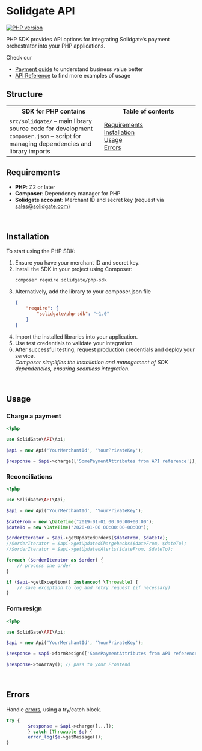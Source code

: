 # Solidgate API

[![PHP version](https://badge.fury.io/ph/solidgate%2Fphp-sdk.svg)](https://badge.fury.io/ph/solidgate%2Fphp-sdk)

PHP SDK provides API options for integrating Solidgate’s payment orchestrator into your PHP applications.

Check our
* <a href="https://docs.solidgate.com/" target="_blank">Payment guide</a> to understand business value better
* <a href="https://api-docs.solidgate.com/" target="_blank">API Reference</a> to find more examples of usage

## Structure

<table style="width: 100%; background: transparent;">
  <colgroup>
    <col style="width: 50%;">
    <col style="width: 50%;">
  </colgroup>
  <tr>
    <th>SDK for PHP contains</th>
    <th>Table of contents</th>
  </tr>
  <tr>
    <td>
      <code>src/solidgate/</code> – main library source code for development<br>
      <code>composer.json</code> – script for managing dependencies and library imports
    </td>
    <td>
      <a href="https://github.com/solidgate-tech/php-sdk?tab=readme-ov-file#requirements">Requirements</a><br>
      <a href="https://github.com/solidgate-tech/php-sdk?tab=readme-ov-file#installation">Installation</a><br>
      <a href="https://github.com/solidgate-tech/php-sdk?tab=readme-ov-file#usage">Usage</a><br>
      <a href="https://github.com/solidgate-tech/php-sdk?tab=readme-ov-file#errors">Errors</a>
    </td>
  </tr>
</table>

## Requirements

* **PHP**: 7.2 or later
* **Composer**: Dependency manager for PHP
* **Solidgate account**: Merchant ID and secret key (request via <a href="mailto:sales@solidgate.com">sales@solidgate.com</a>)

<br>

## Installation

To start using the PHP SDK:

1. Ensure you have your merchant ID and secret key.
2. Install the SDK in your project using Composer:
   ```bash
   composer require solidgate/php-sdk
   ```
3. Alternatively, add the library to your composer.json file
    ```json
    {
        "require": {
            "solidgate/php-sdk": "~1.0"
        }
    }
    ```
4. Import the installed libraries into your application.
5. Use test credentials to validate your integration.
6. After successful testing, request production credentials and deploy your service. <br> _Composer simplifies the installation and management of SDK dependencies, ensuring seamless integration._

<br>

## Usage

### Charge a payment

```php
<?php

use SolidGate\API\Api;

$api = new Api('YourMerchantId', 'YourPrivateKey');

$response = $api->charge(['SomePaymentAttributes from API reference']);

```

### Reconciliations

```php
<?php

use SolidGate\API\Api;

$api = new Api('YourMerchantId', 'YourPrivateKey');

$dateFrom = new \DateTime("2019-01-01 00:00:00+00:00");
$dateTo = new \DateTime("2020-01-06 00:00:00+00:00");

$orderIterator = $api->getUpdatedOrders($dateFrom, $dateTo);
//$orderIterator = $api->getUpdatedChargebacks($dateFrom, $dateTo);
//$orderIterator = $api->getUpdatedAlerts($dateFrom, $dateTo);

foreach ($orderIterator as $order) {
    // process one order
}

if ($api->getException() instanceof \Throwable) {
    // save exception to log and retry request (if necessary)
}
```

### Form resign

```php
<?php

use SolidGate\API\Api;

$api = new Api('YourMerchantId', 'YourPrivateKey');

$response = $api->formResign(['SomePaymentAttributes from API reference']);

$response->toArray(); // pass to your Frontend
```

<br>

## Errors

Handle <a href="https://docs.solidgate.com/payments/payments-insights/error-codes/" target="_blank">errors</a>, using a try/catch block.

```php
try {
        $response = $api->charge([...]);
        } catch (Throwable $e) {
        error_log($e->getMessage());
}
```
